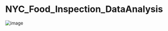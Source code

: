# NYC_Food_Inspection_DataAnalysis
![image](https://github.com/simran2097/NYC_Food_Inspection_DataAnalysis/assets/47267975/0758599a-6a7e-4c56-9c81-d9d37325e7e4)
